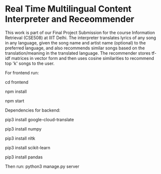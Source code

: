 # Real Time Multilingual Content Interpreter and Receommender

This work is part of our Final Project Submission for the course Information Retrieval (CSE508) at IIIT Delhi.
The interpreter translates lyrics of any song in any language, given the song name and artist name (optional) to the preferred language, and also recommends similar songs 
based on the translation/meaning in the translated language.
The recommender stores tf-idf matrices in vector form and then uses cosine similarities to recommend top 'k' songs to the user.

For frontend  run:

cd frontend

npm install

npm start 

Dependencies for backend:

pip3 install google-cloud-translate

pip3 install numpy

pip3 install nltk

pip3 install scikit-learn

pip3 install pandas

Then run:
python3 manage.py server
